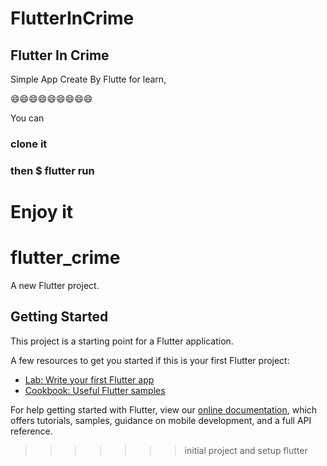 
# FlutterInCrime
## Flutter In Crime
Simple App Create By Flutte for learn, 

😄😄😄😄😄😄😄😄😄

You can 
### clone it
### then $ flutter run

Enjoy it
=======
# flutter_crime

A new Flutter project.

## Getting Started

This project is a starting point for a Flutter application.

A few resources to get you started if this is your first Flutter project:

- [Lab: Write your first Flutter app](https://flutter.dev/docs/get-started/codelab)
- [Cookbook: Useful Flutter samples](https://flutter.dev/docs/cookbook)

For help getting started with Flutter, view our
[online documentation](https://flutter.dev/docs), which offers tutorials,
samples, guidance on mobile development, and a full API reference.
>>>>>>> initial project and setup flutter
